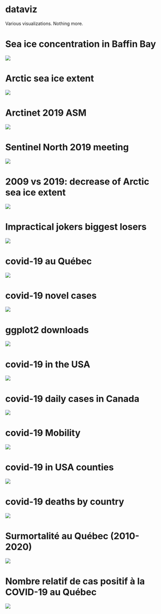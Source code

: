 
# dataviz

Various visualizations. Nothing more.

# Sea ice concentration in Baffin Bay

![](graphs/seaice_concentration_baffin_bay.png)

# Arctic sea ice extent

![](graphs/arctic_seaice_extent.png)

# Arctinet 2019 ASM

![](graphs/arctinet_2019_gender.png)

# Sentinel North 2019 meeting

![](graphs/sentinel_north_2019_gender.png)

# 2009 vs 2019: decrease of Arctic sea ice extent

![](graphs/2009_vs_2019_sea_ice_extent.png)

# Impractical jokers biggest losers

![](graphs/impratical_jokers.png)

# covid-19 au Québec

![](graphs/covid19_map_quebec.png)

# covid-19 novel cases

![](graphs/covid19_cumulative_curves.png)

# ggplot2 downloads

![](graphs/ggplot2_cran_download.png)

# covid-19 in the USA

![](graphs/covid19_states.png)

# covid-19 daily cases in Canada

![](graphs/covid19_daily_cases_canada.png)

# covid-19 Mobility

![](graphs/covid19_google_mobility_report.png)

# covid-19 in USA counties

![](graphs/covid19_counties.png)

# covid-19 deaths by country

![](graphs/covid19_relative_death_per_country.png)

# Surmortalité au Québec (2010-2020)

![](graphs/deces_quebec_surmortalite.png)

# Nombre relatif de cas positif à la COVID-19 au Québec

![](graphs/covid19_quebec_relative_number_positive_tests.png)



